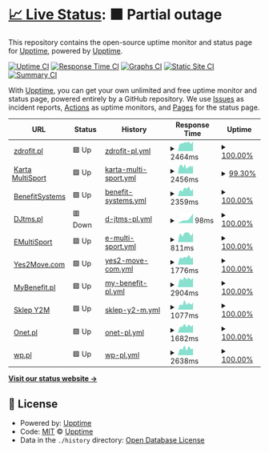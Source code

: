 # [📈 Live Status](https://techsupp.github.io): <!--live status--> **🟧 Partial outage**

This repository contains the open-source uptime monitor and status page for [Upptime](https://upptime.js.org), powered by [Upptime](https://github.com/upptime/upptime).

[![Uptime CI](https://github.com/techsupp/uptime/workflows/Uptime%20CI/badge.svg)](https://github.com/techsupp/uptime/actions?query=workflow%3A%22Uptime+CI%22)
[![Response Time CI](https://github.com/techsupp/uptime/workflows/Response%20Time%20CI/badge.svg)](https://github.com/techsupp/uptime/actions?query=workflow%3A%22Response+Time+CI%22)
[![Graphs CI](https://github.com/techsupp/uptime/workflows/Graphs%20CI/badge.svg)](https://github.com/techsupp/uptime/actions?query=workflow%3A%22Graphs+CI%22)
[![Static Site CI](https://github.com/techsupp/uptime/workflows/Static%20Site%20CI/badge.svg)](https://github.com/techsupp/uptime/actions?query=workflow%3A%22Static+Site+CI%22)
[![Summary CI](https://github.com/techsupp/uptime/workflows/Summary%20CI/badge.svg)](https://github.com/techsupp/uptime/actions?query=workflow%3A%22Summary+CI%22)

With [Upptime](https://upptime.js.org), you can get your own unlimited and free uptime monitor and status page, powered entirely by a GitHub repository. We use [Issues](https://github.com/upptime/upptime/issues) as incident reports, [Actions](https://github.com/techsupp/uptime/actions) as uptime monitors, and [Pages](https://techsupp.github.io) for the status page.

<!--start: status pages-->
<!-- This summary is generated by Upptime (https://github.com/upptime/upptime) -->
<!-- Do not edit this manually, your changes will be overwritten -->
<!-- prettier-ignore -->
| URL | Status | History | Response Time | Uptime |
| --- | ------ | ------- | ------------- | ------ |
| <img alt="" src="https://icons.duckduckgo.com/ip3/www.zdrofit.pl.ico" height="13"> [zdrofit.pl](https://www.zdrofit.pl) | 🟩 Up | [zdrofit-pl.yml](https://github.com/techsupp/uptime/commits/HEAD/history/zdrofit-pl.yml) | <details><summary><img alt="Response time graph" src="./graphs/zdrofit-pl/response-time-week.png" height="20"> 2464ms</summary><br><a href="https://techsupp.github.io/uptime/history/zdrofit-pl"><img alt="Response time 2538" src="https://img.shields.io/endpoint?url=https%3A%2F%2Fraw.githubusercontent.com%2Ftechsupp%2Fuptime%2FHEAD%2Fapi%2Fzdrofit-pl%2Fresponse-time.json"></a><br><a href="https://techsupp.github.io/uptime/history/zdrofit-pl"><img alt="24-hour response time 2849" src="https://img.shields.io/endpoint?url=https%3A%2F%2Fraw.githubusercontent.com%2Ftechsupp%2Fuptime%2FHEAD%2Fapi%2Fzdrofit-pl%2Fresponse-time-day.json"></a><br><a href="https://techsupp.github.io/uptime/history/zdrofit-pl"><img alt="7-day response time 2464" src="https://img.shields.io/endpoint?url=https%3A%2F%2Fraw.githubusercontent.com%2Ftechsupp%2Fuptime%2FHEAD%2Fapi%2Fzdrofit-pl%2Fresponse-time-week.json"></a><br><a href="https://techsupp.github.io/uptime/history/zdrofit-pl"><img alt="30-day response time 3073" src="https://img.shields.io/endpoint?url=https%3A%2F%2Fraw.githubusercontent.com%2Ftechsupp%2Fuptime%2FHEAD%2Fapi%2Fzdrofit-pl%2Fresponse-time-month.json"></a><br><a href="https://techsupp.github.io/uptime/history/zdrofit-pl"><img alt="1-year response time 2518" src="https://img.shields.io/endpoint?url=https%3A%2F%2Fraw.githubusercontent.com%2Ftechsupp%2Fuptime%2FHEAD%2Fapi%2Fzdrofit-pl%2Fresponse-time-year.json"></a></details> | <details><summary><a href="https://techsupp.github.io/uptime/history/zdrofit-pl">100.00%</a></summary><a href="https://techsupp.github.io/uptime/history/zdrofit-pl"><img alt="All-time uptime 99.79%" src="https://img.shields.io/endpoint?url=https%3A%2F%2Fraw.githubusercontent.com%2Ftechsupp%2Fuptime%2FHEAD%2Fapi%2Fzdrofit-pl%2Fuptime.json"></a><br><a href="https://techsupp.github.io/uptime/history/zdrofit-pl"><img alt="24-hour uptime 100.00%" src="https://img.shields.io/endpoint?url=https%3A%2F%2Fraw.githubusercontent.com%2Ftechsupp%2Fuptime%2FHEAD%2Fapi%2Fzdrofit-pl%2Fuptime-day.json"></a><br><a href="https://techsupp.github.io/uptime/history/zdrofit-pl"><img alt="7-day uptime 100.00%" src="https://img.shields.io/endpoint?url=https%3A%2F%2Fraw.githubusercontent.com%2Ftechsupp%2Fuptime%2FHEAD%2Fapi%2Fzdrofit-pl%2Fuptime-week.json"></a><br><a href="https://techsupp.github.io/uptime/history/zdrofit-pl"><img alt="30-day uptime 100.00%" src="https://img.shields.io/endpoint?url=https%3A%2F%2Fraw.githubusercontent.com%2Ftechsupp%2Fuptime%2FHEAD%2Fapi%2Fzdrofit-pl%2Fuptime-month.json"></a><br><a href="https://techsupp.github.io/uptime/history/zdrofit-pl"><img alt="1-year uptime 99.79%" src="https://img.shields.io/endpoint?url=https%3A%2F%2Fraw.githubusercontent.com%2Ftechsupp%2Fuptime%2FHEAD%2Fapi%2Fzdrofit-pl%2Fuptime-year.json"></a></details>
| <img alt="" src="https://icons.duckduckgo.com/ip3/kartamultisport.pl.ico" height="13"> [Karta MultiSport](https://kartamultisport.pl) | 🟩 Up | [karta-multi-sport.yml](https://github.com/techsupp/uptime/commits/HEAD/history/karta-multi-sport.yml) | <details><summary><img alt="Response time graph" src="./graphs/karta-multi-sport/response-time-week.png" height="20"> 2456ms</summary><br><a href="https://techsupp.github.io/uptime/history/karta-multi-sport"><img alt="Response time 2827" src="https://img.shields.io/endpoint?url=https%3A%2F%2Fraw.githubusercontent.com%2Ftechsupp%2Fuptime%2FHEAD%2Fapi%2Fkarta-multi-sport%2Fresponse-time.json"></a><br><a href="https://techsupp.github.io/uptime/history/karta-multi-sport"><img alt="24-hour response time 2550" src="https://img.shields.io/endpoint?url=https%3A%2F%2Fraw.githubusercontent.com%2Ftechsupp%2Fuptime%2FHEAD%2Fapi%2Fkarta-multi-sport%2Fresponse-time-day.json"></a><br><a href="https://techsupp.github.io/uptime/history/karta-multi-sport"><img alt="7-day response time 2456" src="https://img.shields.io/endpoint?url=https%3A%2F%2Fraw.githubusercontent.com%2Ftechsupp%2Fuptime%2FHEAD%2Fapi%2Fkarta-multi-sport%2Fresponse-time-week.json"></a><br><a href="https://techsupp.github.io/uptime/history/karta-multi-sport"><img alt="30-day response time 2492" src="https://img.shields.io/endpoint?url=https%3A%2F%2Fraw.githubusercontent.com%2Ftechsupp%2Fuptime%2FHEAD%2Fapi%2Fkarta-multi-sport%2Fresponse-time-month.json"></a><br><a href="https://techsupp.github.io/uptime/history/karta-multi-sport"><img alt="1-year response time 2841" src="https://img.shields.io/endpoint?url=https%3A%2F%2Fraw.githubusercontent.com%2Ftechsupp%2Fuptime%2FHEAD%2Fapi%2Fkarta-multi-sport%2Fresponse-time-year.json"></a></details> | <details><summary><a href="https://techsupp.github.io/uptime/history/karta-multi-sport">99.30%</a></summary><a href="https://techsupp.github.io/uptime/history/karta-multi-sport"><img alt="All-time uptime 99.94%" src="https://img.shields.io/endpoint?url=https%3A%2F%2Fraw.githubusercontent.com%2Ftechsupp%2Fuptime%2FHEAD%2Fapi%2Fkarta-multi-sport%2Fuptime.json"></a><br><a href="https://techsupp.github.io/uptime/history/karta-multi-sport"><img alt="24-hour uptime 99.23%" src="https://img.shields.io/endpoint?url=https%3A%2F%2Fraw.githubusercontent.com%2Ftechsupp%2Fuptime%2FHEAD%2Fapi%2Fkarta-multi-sport%2Fuptime-day.json"></a><br><a href="https://techsupp.github.io/uptime/history/karta-multi-sport"><img alt="7-day uptime 99.30%" src="https://img.shields.io/endpoint?url=https%3A%2F%2Fraw.githubusercontent.com%2Ftechsupp%2Fuptime%2FHEAD%2Fapi%2Fkarta-multi-sport%2Fuptime-week.json"></a><br><a href="https://techsupp.github.io/uptime/history/karta-multi-sport"><img alt="30-day uptime 99.84%" src="https://img.shields.io/endpoint?url=https%3A%2F%2Fraw.githubusercontent.com%2Ftechsupp%2Fuptime%2FHEAD%2Fapi%2Fkarta-multi-sport%2Fuptime-month.json"></a><br><a href="https://techsupp.github.io/uptime/history/karta-multi-sport"><img alt="1-year uptime 99.93%" src="https://img.shields.io/endpoint?url=https%3A%2F%2Fraw.githubusercontent.com%2Ftechsupp%2Fuptime%2FHEAD%2Fapi%2Fkarta-multi-sport%2Fuptime-year.json"></a></details>
| <img alt="" src="https://icons.duckduckgo.com/ip3/benefitsystems.pl.ico" height="13"> [BenefitSystems](https://benefitsystems.pl) | 🟩 Up | [benefit-systems.yml](https://github.com/techsupp/uptime/commits/HEAD/history/benefit-systems.yml) | <details><summary><img alt="Response time graph" src="./graphs/benefit-systems/response-time-week.png" height="20"> 2359ms</summary><br><a href="https://techsupp.github.io/uptime/history/benefit-systems"><img alt="Response time 1913" src="https://img.shields.io/endpoint?url=https%3A%2F%2Fraw.githubusercontent.com%2Ftechsupp%2Fuptime%2FHEAD%2Fapi%2Fbenefit-systems%2Fresponse-time.json"></a><br><a href="https://techsupp.github.io/uptime/history/benefit-systems"><img alt="24-hour response time 2482" src="https://img.shields.io/endpoint?url=https%3A%2F%2Fraw.githubusercontent.com%2Ftechsupp%2Fuptime%2FHEAD%2Fapi%2Fbenefit-systems%2Fresponse-time-day.json"></a><br><a href="https://techsupp.github.io/uptime/history/benefit-systems"><img alt="7-day response time 2359" src="https://img.shields.io/endpoint?url=https%3A%2F%2Fraw.githubusercontent.com%2Ftechsupp%2Fuptime%2FHEAD%2Fapi%2Fbenefit-systems%2Fresponse-time-week.json"></a><br><a href="https://techsupp.github.io/uptime/history/benefit-systems"><img alt="30-day response time 2286" src="https://img.shields.io/endpoint?url=https%3A%2F%2Fraw.githubusercontent.com%2Ftechsupp%2Fuptime%2FHEAD%2Fapi%2Fbenefit-systems%2Fresponse-time-month.json"></a><br><a href="https://techsupp.github.io/uptime/history/benefit-systems"><img alt="1-year response time 1920" src="https://img.shields.io/endpoint?url=https%3A%2F%2Fraw.githubusercontent.com%2Ftechsupp%2Fuptime%2FHEAD%2Fapi%2Fbenefit-systems%2Fresponse-time-year.json"></a></details> | <details><summary><a href="https://techsupp.github.io/uptime/history/benefit-systems">100.00%</a></summary><a href="https://techsupp.github.io/uptime/history/benefit-systems"><img alt="All-time uptime 99.83%" src="https://img.shields.io/endpoint?url=https%3A%2F%2Fraw.githubusercontent.com%2Ftechsupp%2Fuptime%2FHEAD%2Fapi%2Fbenefit-systems%2Fuptime.json"></a><br><a href="https://techsupp.github.io/uptime/history/benefit-systems"><img alt="24-hour uptime 100.00%" src="https://img.shields.io/endpoint?url=https%3A%2F%2Fraw.githubusercontent.com%2Ftechsupp%2Fuptime%2FHEAD%2Fapi%2Fbenefit-systems%2Fuptime-day.json"></a><br><a href="https://techsupp.github.io/uptime/history/benefit-systems"><img alt="7-day uptime 100.00%" src="https://img.shields.io/endpoint?url=https%3A%2F%2Fraw.githubusercontent.com%2Ftechsupp%2Fuptime%2FHEAD%2Fapi%2Fbenefit-systems%2Fuptime-week.json"></a><br><a href="https://techsupp.github.io/uptime/history/benefit-systems"><img alt="30-day uptime 100.00%" src="https://img.shields.io/endpoint?url=https%3A%2F%2Fraw.githubusercontent.com%2Ftechsupp%2Fuptime%2FHEAD%2Fapi%2Fbenefit-systems%2Fuptime-month.json"></a><br><a href="https://techsupp.github.io/uptime/history/benefit-systems"><img alt="1-year uptime 99.83%" src="https://img.shields.io/endpoint?url=https%3A%2F%2Fraw.githubusercontent.com%2Ftechsupp%2Fuptime%2FHEAD%2Fapi%2Fbenefit-systems%2Fuptime-year.json"></a></details>
| <img alt="" src="https://icons.duckduckgo.com/ip3/djtms.pl.ico" height="13"> [DJtms.pl](https://djtms.pl) | 🟥 Down | [d-jtms-pl.yml](https://github.com/techsupp/uptime/commits/HEAD/history/d-jtms-pl.yml) | <details><summary><img alt="Response time graph" src="./graphs/d-jtms-pl/response-time-week.png" height="20"> 98ms</summary><br><a href="https://techsupp.github.io/uptime/history/d-jtms-pl"><img alt="Response time 116" src="https://img.shields.io/endpoint?url=https%3A%2F%2Fraw.githubusercontent.com%2Ftechsupp%2Fuptime%2FHEAD%2Fapi%2Fd-jtms-pl%2Fresponse-time.json"></a><br><a href="https://techsupp.github.io/uptime/history/d-jtms-pl"><img alt="24-hour response time 186" src="https://img.shields.io/endpoint?url=https%3A%2F%2Fraw.githubusercontent.com%2Ftechsupp%2Fuptime%2FHEAD%2Fapi%2Fd-jtms-pl%2Fresponse-time-day.json"></a><br><a href="https://techsupp.github.io/uptime/history/d-jtms-pl"><img alt="7-day response time 98" src="https://img.shields.io/endpoint?url=https%3A%2F%2Fraw.githubusercontent.com%2Ftechsupp%2Fuptime%2FHEAD%2Fapi%2Fd-jtms-pl%2Fresponse-time-week.json"></a><br><a href="https://techsupp.github.io/uptime/history/d-jtms-pl"><img alt="30-day response time 167" src="https://img.shields.io/endpoint?url=https%3A%2F%2Fraw.githubusercontent.com%2Ftechsupp%2Fuptime%2FHEAD%2Fapi%2Fd-jtms-pl%2Fresponse-time-month.json"></a><br><a href="https://techsupp.github.io/uptime/history/d-jtms-pl"><img alt="1-year response time 116" src="https://img.shields.io/endpoint?url=https%3A%2F%2Fraw.githubusercontent.com%2Ftechsupp%2Fuptime%2FHEAD%2Fapi%2Fd-jtms-pl%2Fresponse-time-year.json"></a></details> | <details><summary><a href="https://techsupp.github.io/uptime/history/d-jtms-pl">100.00%</a></summary><a href="https://techsupp.github.io/uptime/history/d-jtms-pl"><img alt="All-time uptime 100.00%" src="https://img.shields.io/endpoint?url=https%3A%2F%2Fraw.githubusercontent.com%2Ftechsupp%2Fuptime%2FHEAD%2Fapi%2Fd-jtms-pl%2Fuptime.json"></a><br><a href="https://techsupp.github.io/uptime/history/d-jtms-pl"><img alt="24-hour uptime 100.00%" src="https://img.shields.io/endpoint?url=https%3A%2F%2Fraw.githubusercontent.com%2Ftechsupp%2Fuptime%2FHEAD%2Fapi%2Fd-jtms-pl%2Fuptime-day.json"></a><br><a href="https://techsupp.github.io/uptime/history/d-jtms-pl"><img alt="7-day uptime 100.00%" src="https://img.shields.io/endpoint?url=https%3A%2F%2Fraw.githubusercontent.com%2Ftechsupp%2Fuptime%2FHEAD%2Fapi%2Fd-jtms-pl%2Fuptime-week.json"></a><br><a href="https://techsupp.github.io/uptime/history/d-jtms-pl"><img alt="30-day uptime 100.00%" src="https://img.shields.io/endpoint?url=https%3A%2F%2Fraw.githubusercontent.com%2Ftechsupp%2Fuptime%2FHEAD%2Fapi%2Fd-jtms-pl%2Fuptime-month.json"></a><br><a href="https://techsupp.github.io/uptime/history/d-jtms-pl"><img alt="1-year uptime 100.00%" src="https://img.shields.io/endpoint?url=https%3A%2F%2Fraw.githubusercontent.com%2Ftechsupp%2Fuptime%2FHEAD%2Fapi%2Fd-jtms-pl%2Fuptime-year.json"></a></details>
| <img alt="" src="https://icons.duckduckgo.com/ip3/emultisport.pl.ico" height="13"> [EMultiSport](https://emultisport.pl) | 🟩 Up | [e-multi-sport.yml](https://github.com/techsupp/uptime/commits/HEAD/history/e-multi-sport.yml) | <details><summary><img alt="Response time graph" src="./graphs/e-multi-sport/response-time-week.png" height="20"> 811ms</summary><br><a href="https://techsupp.github.io/uptime/history/e-multi-sport"><img alt="Response time 670" src="https://img.shields.io/endpoint?url=https%3A%2F%2Fraw.githubusercontent.com%2Ftechsupp%2Fuptime%2FHEAD%2Fapi%2Fe-multi-sport%2Fresponse-time.json"></a><br><a href="https://techsupp.github.io/uptime/history/e-multi-sport"><img alt="24-hour response time 893" src="https://img.shields.io/endpoint?url=https%3A%2F%2Fraw.githubusercontent.com%2Ftechsupp%2Fuptime%2FHEAD%2Fapi%2Fe-multi-sport%2Fresponse-time-day.json"></a><br><a href="https://techsupp.github.io/uptime/history/e-multi-sport"><img alt="7-day response time 811" src="https://img.shields.io/endpoint?url=https%3A%2F%2Fraw.githubusercontent.com%2Ftechsupp%2Fuptime%2FHEAD%2Fapi%2Fe-multi-sport%2Fresponse-time-week.json"></a><br><a href="https://techsupp.github.io/uptime/history/e-multi-sport"><img alt="30-day response time 777" src="https://img.shields.io/endpoint?url=https%3A%2F%2Fraw.githubusercontent.com%2Ftechsupp%2Fuptime%2FHEAD%2Fapi%2Fe-multi-sport%2Fresponse-time-month.json"></a><br><a href="https://techsupp.github.io/uptime/history/e-multi-sport"><img alt="1-year response time 675" src="https://img.shields.io/endpoint?url=https%3A%2F%2Fraw.githubusercontent.com%2Ftechsupp%2Fuptime%2FHEAD%2Fapi%2Fe-multi-sport%2Fresponse-time-year.json"></a></details> | <details><summary><a href="https://techsupp.github.io/uptime/history/e-multi-sport">100.00%</a></summary><a href="https://techsupp.github.io/uptime/history/e-multi-sport"><img alt="All-time uptime 99.95%" src="https://img.shields.io/endpoint?url=https%3A%2F%2Fraw.githubusercontent.com%2Ftechsupp%2Fuptime%2FHEAD%2Fapi%2Fe-multi-sport%2Fuptime.json"></a><br><a href="https://techsupp.github.io/uptime/history/e-multi-sport"><img alt="24-hour uptime 100.00%" src="https://img.shields.io/endpoint?url=https%3A%2F%2Fraw.githubusercontent.com%2Ftechsupp%2Fuptime%2FHEAD%2Fapi%2Fe-multi-sport%2Fuptime-day.json"></a><br><a href="https://techsupp.github.io/uptime/history/e-multi-sport"><img alt="7-day uptime 100.00%" src="https://img.shields.io/endpoint?url=https%3A%2F%2Fraw.githubusercontent.com%2Ftechsupp%2Fuptime%2FHEAD%2Fapi%2Fe-multi-sport%2Fuptime-week.json"></a><br><a href="https://techsupp.github.io/uptime/history/e-multi-sport"><img alt="30-day uptime 100.00%" src="https://img.shields.io/endpoint?url=https%3A%2F%2Fraw.githubusercontent.com%2Ftechsupp%2Fuptime%2FHEAD%2Fapi%2Fe-multi-sport%2Fuptime-month.json"></a><br><a href="https://techsupp.github.io/uptime/history/e-multi-sport"><img alt="1-year uptime 99.95%" src="https://img.shields.io/endpoint?url=https%3A%2F%2Fraw.githubusercontent.com%2Ftechsupp%2Fuptime%2FHEAD%2Fapi%2Fe-multi-sport%2Fuptime-year.json"></a></details>
| <img alt="" src="https://icons.duckduckgo.com/ip3/yes2move.com.ico" height="13"> [Yes2Move.com](https://yes2move.com) | 🟩 Up | [yes2-move-com.yml](https://github.com/techsupp/uptime/commits/HEAD/history/yes2-move-com.yml) | <details><summary><img alt="Response time graph" src="./graphs/yes2-move-com/response-time-week.png" height="20"> 1776ms</summary><br><a href="https://techsupp.github.io/uptime/history/yes2-move-com"><img alt="Response time 1740" src="https://img.shields.io/endpoint?url=https%3A%2F%2Fraw.githubusercontent.com%2Ftechsupp%2Fuptime%2FHEAD%2Fapi%2Fyes2-move-com%2Fresponse-time.json"></a><br><a href="https://techsupp.github.io/uptime/history/yes2-move-com"><img alt="24-hour response time 1739" src="https://img.shields.io/endpoint?url=https%3A%2F%2Fraw.githubusercontent.com%2Ftechsupp%2Fuptime%2FHEAD%2Fapi%2Fyes2-move-com%2Fresponse-time-day.json"></a><br><a href="https://techsupp.github.io/uptime/history/yes2-move-com"><img alt="7-day response time 1776" src="https://img.shields.io/endpoint?url=https%3A%2F%2Fraw.githubusercontent.com%2Ftechsupp%2Fuptime%2FHEAD%2Fapi%2Fyes2-move-com%2Fresponse-time-week.json"></a><br><a href="https://techsupp.github.io/uptime/history/yes2-move-com"><img alt="30-day response time 1778" src="https://img.shields.io/endpoint?url=https%3A%2F%2Fraw.githubusercontent.com%2Ftechsupp%2Fuptime%2FHEAD%2Fapi%2Fyes2-move-com%2Fresponse-time-month.json"></a><br><a href="https://techsupp.github.io/uptime/history/yes2-move-com"><img alt="1-year response time 1742" src="https://img.shields.io/endpoint?url=https%3A%2F%2Fraw.githubusercontent.com%2Ftechsupp%2Fuptime%2FHEAD%2Fapi%2Fyes2-move-com%2Fresponse-time-year.json"></a></details> | <details><summary><a href="https://techsupp.github.io/uptime/history/yes2-move-com">100.00%</a></summary><a href="https://techsupp.github.io/uptime/history/yes2-move-com"><img alt="All-time uptime 99.98%" src="https://img.shields.io/endpoint?url=https%3A%2F%2Fraw.githubusercontent.com%2Ftechsupp%2Fuptime%2FHEAD%2Fapi%2Fyes2-move-com%2Fuptime.json"></a><br><a href="https://techsupp.github.io/uptime/history/yes2-move-com"><img alt="24-hour uptime 100.00%" src="https://img.shields.io/endpoint?url=https%3A%2F%2Fraw.githubusercontent.com%2Ftechsupp%2Fuptime%2FHEAD%2Fapi%2Fyes2-move-com%2Fuptime-day.json"></a><br><a href="https://techsupp.github.io/uptime/history/yes2-move-com"><img alt="7-day uptime 100.00%" src="https://img.shields.io/endpoint?url=https%3A%2F%2Fraw.githubusercontent.com%2Ftechsupp%2Fuptime%2FHEAD%2Fapi%2Fyes2-move-com%2Fuptime-week.json"></a><br><a href="https://techsupp.github.io/uptime/history/yes2-move-com"><img alt="30-day uptime 100.00%" src="https://img.shields.io/endpoint?url=https%3A%2F%2Fraw.githubusercontent.com%2Ftechsupp%2Fuptime%2FHEAD%2Fapi%2Fyes2-move-com%2Fuptime-month.json"></a><br><a href="https://techsupp.github.io/uptime/history/yes2-move-com"><img alt="1-year uptime 99.98%" src="https://img.shields.io/endpoint?url=https%3A%2F%2Fraw.githubusercontent.com%2Ftechsupp%2Fuptime%2FHEAD%2Fapi%2Fyes2-move-com%2Fuptime-year.json"></a></details>
| <img alt="" src="https://icons.duckduckgo.com/ip3/mybenefit.pl.ico" height="13"> [MyBenefit.pl](https://mybenefit.pl) | 🟩 Up | [my-benefit-pl.yml](https://github.com/techsupp/uptime/commits/HEAD/history/my-benefit-pl.yml) | <details><summary><img alt="Response time graph" src="./graphs/my-benefit-pl/response-time-week.png" height="20"> 2904ms</summary><br><a href="https://techsupp.github.io/uptime/history/my-benefit-pl"><img alt="Response time 2715" src="https://img.shields.io/endpoint?url=https%3A%2F%2Fraw.githubusercontent.com%2Ftechsupp%2Fuptime%2FHEAD%2Fapi%2Fmy-benefit-pl%2Fresponse-time.json"></a><br><a href="https://techsupp.github.io/uptime/history/my-benefit-pl"><img alt="24-hour response time 3189" src="https://img.shields.io/endpoint?url=https%3A%2F%2Fraw.githubusercontent.com%2Ftechsupp%2Fuptime%2FHEAD%2Fapi%2Fmy-benefit-pl%2Fresponse-time-day.json"></a><br><a href="https://techsupp.github.io/uptime/history/my-benefit-pl"><img alt="7-day response time 2904" src="https://img.shields.io/endpoint?url=https%3A%2F%2Fraw.githubusercontent.com%2Ftechsupp%2Fuptime%2FHEAD%2Fapi%2Fmy-benefit-pl%2Fresponse-time-week.json"></a><br><a href="https://techsupp.github.io/uptime/history/my-benefit-pl"><img alt="30-day response time 2778" src="https://img.shields.io/endpoint?url=https%3A%2F%2Fraw.githubusercontent.com%2Ftechsupp%2Fuptime%2FHEAD%2Fapi%2Fmy-benefit-pl%2Fresponse-time-month.json"></a><br><a href="https://techsupp.github.io/uptime/history/my-benefit-pl"><img alt="1-year response time 2733" src="https://img.shields.io/endpoint?url=https%3A%2F%2Fraw.githubusercontent.com%2Ftechsupp%2Fuptime%2FHEAD%2Fapi%2Fmy-benefit-pl%2Fresponse-time-year.json"></a></details> | <details><summary><a href="https://techsupp.github.io/uptime/history/my-benefit-pl">100.00%</a></summary><a href="https://techsupp.github.io/uptime/history/my-benefit-pl"><img alt="All-time uptime 99.90%" src="https://img.shields.io/endpoint?url=https%3A%2F%2Fraw.githubusercontent.com%2Ftechsupp%2Fuptime%2FHEAD%2Fapi%2Fmy-benefit-pl%2Fuptime.json"></a><br><a href="https://techsupp.github.io/uptime/history/my-benefit-pl"><img alt="24-hour uptime 100.00%" src="https://img.shields.io/endpoint?url=https%3A%2F%2Fraw.githubusercontent.com%2Ftechsupp%2Fuptime%2FHEAD%2Fapi%2Fmy-benefit-pl%2Fuptime-day.json"></a><br><a href="https://techsupp.github.io/uptime/history/my-benefit-pl"><img alt="7-day uptime 100.00%" src="https://img.shields.io/endpoint?url=https%3A%2F%2Fraw.githubusercontent.com%2Ftechsupp%2Fuptime%2FHEAD%2Fapi%2Fmy-benefit-pl%2Fuptime-week.json"></a><br><a href="https://techsupp.github.io/uptime/history/my-benefit-pl"><img alt="30-day uptime 100.00%" src="https://img.shields.io/endpoint?url=https%3A%2F%2Fraw.githubusercontent.com%2Ftechsupp%2Fuptime%2FHEAD%2Fapi%2Fmy-benefit-pl%2Fuptime-month.json"></a><br><a href="https://techsupp.github.io/uptime/history/my-benefit-pl"><img alt="1-year uptime 99.99%" src="https://img.shields.io/endpoint?url=https%3A%2F%2Fraw.githubusercontent.com%2Ftechsupp%2Fuptime%2FHEAD%2Fapi%2Fmy-benefit-pl%2Fuptime-year.json"></a></details>
| <img alt="" src="https://icons.duckduckgo.com/ip3/sklep.yes2move.com.ico" height="13"> [Sklep Y2M](https://sklep.yes2move.com) | 🟩 Up | [sklep-y2-m.yml](https://github.com/techsupp/uptime/commits/HEAD/history/sklep-y2-m.yml) | <details><summary><img alt="Response time graph" src="./graphs/sklep-y2-m/response-time-week.png" height="20"> 1077ms</summary><br><a href="https://techsupp.github.io/uptime/history/sklep-y2-m"><img alt="Response time 1125" src="https://img.shields.io/endpoint?url=https%3A%2F%2Fraw.githubusercontent.com%2Ftechsupp%2Fuptime%2FHEAD%2Fapi%2Fsklep-y2-m%2Fresponse-time.json"></a><br><a href="https://techsupp.github.io/uptime/history/sklep-y2-m"><img alt="24-hour response time 1267" src="https://img.shields.io/endpoint?url=https%3A%2F%2Fraw.githubusercontent.com%2Ftechsupp%2Fuptime%2FHEAD%2Fapi%2Fsklep-y2-m%2Fresponse-time-day.json"></a><br><a href="https://techsupp.github.io/uptime/history/sklep-y2-m"><img alt="7-day response time 1077" src="https://img.shields.io/endpoint?url=https%3A%2F%2Fraw.githubusercontent.com%2Ftechsupp%2Fuptime%2FHEAD%2Fapi%2Fsklep-y2-m%2Fresponse-time-week.json"></a><br><a href="https://techsupp.github.io/uptime/history/sklep-y2-m"><img alt="30-day response time 1025" src="https://img.shields.io/endpoint?url=https%3A%2F%2Fraw.githubusercontent.com%2Ftechsupp%2Fuptime%2FHEAD%2Fapi%2Fsklep-y2-m%2Fresponse-time-month.json"></a><br><a href="https://techsupp.github.io/uptime/history/sklep-y2-m"><img alt="1-year response time 1106" src="https://img.shields.io/endpoint?url=https%3A%2F%2Fraw.githubusercontent.com%2Ftechsupp%2Fuptime%2FHEAD%2Fapi%2Fsklep-y2-m%2Fresponse-time-year.json"></a></details> | <details><summary><a href="https://techsupp.github.io/uptime/history/sklep-y2-m">100.00%</a></summary><a href="https://techsupp.github.io/uptime/history/sklep-y2-m"><img alt="All-time uptime 99.11%" src="https://img.shields.io/endpoint?url=https%3A%2F%2Fraw.githubusercontent.com%2Ftechsupp%2Fuptime%2FHEAD%2Fapi%2Fsklep-y2-m%2Fuptime.json"></a><br><a href="https://techsupp.github.io/uptime/history/sklep-y2-m"><img alt="24-hour uptime 100.00%" src="https://img.shields.io/endpoint?url=https%3A%2F%2Fraw.githubusercontent.com%2Ftechsupp%2Fuptime%2FHEAD%2Fapi%2Fsklep-y2-m%2Fuptime-day.json"></a><br><a href="https://techsupp.github.io/uptime/history/sklep-y2-m"><img alt="7-day uptime 100.00%" src="https://img.shields.io/endpoint?url=https%3A%2F%2Fraw.githubusercontent.com%2Ftechsupp%2Fuptime%2FHEAD%2Fapi%2Fsklep-y2-m%2Fuptime-week.json"></a><br><a href="https://techsupp.github.io/uptime/history/sklep-y2-m"><img alt="30-day uptime 92.84%" src="https://img.shields.io/endpoint?url=https%3A%2F%2Fraw.githubusercontent.com%2Ftechsupp%2Fuptime%2FHEAD%2Fapi%2Fsklep-y2-m%2Fuptime-month.json"></a><br><a href="https://techsupp.github.io/uptime/history/sklep-y2-m"><img alt="1-year uptime 99.06%" src="https://img.shields.io/endpoint?url=https%3A%2F%2Fraw.githubusercontent.com%2Ftechsupp%2Fuptime%2FHEAD%2Fapi%2Fsklep-y2-m%2Fuptime-year.json"></a></details>
| <img alt="" src="https://icons.duckduckgo.com/ip3/onet.pl.ico" height="13"> [Onet.pl](https://Onet.pl) | 🟩 Up | [onet-pl.yml](https://github.com/techsupp/uptime/commits/HEAD/history/onet-pl.yml) | <details><summary><img alt="Response time graph" src="./graphs/onet-pl/response-time-week.png" height="20"> 1682ms</summary><br><a href="https://techsupp.github.io/uptime/history/onet-pl"><img alt="Response time 1469" src="https://img.shields.io/endpoint?url=https%3A%2F%2Fraw.githubusercontent.com%2Ftechsupp%2Fuptime%2FHEAD%2Fapi%2Fonet-pl%2Fresponse-time.json"></a><br><a href="https://techsupp.github.io/uptime/history/onet-pl"><img alt="24-hour response time 1922" src="https://img.shields.io/endpoint?url=https%3A%2F%2Fraw.githubusercontent.com%2Ftechsupp%2Fuptime%2FHEAD%2Fapi%2Fonet-pl%2Fresponse-time-day.json"></a><br><a href="https://techsupp.github.io/uptime/history/onet-pl"><img alt="7-day response time 1682" src="https://img.shields.io/endpoint?url=https%3A%2F%2Fraw.githubusercontent.com%2Ftechsupp%2Fuptime%2FHEAD%2Fapi%2Fonet-pl%2Fresponse-time-week.json"></a><br><a href="https://techsupp.github.io/uptime/history/onet-pl"><img alt="30-day response time 1586" src="https://img.shields.io/endpoint?url=https%3A%2F%2Fraw.githubusercontent.com%2Ftechsupp%2Fuptime%2FHEAD%2Fapi%2Fonet-pl%2Fresponse-time-month.json"></a><br><a href="https://techsupp.github.io/uptime/history/onet-pl"><img alt="1-year response time 1477" src="https://img.shields.io/endpoint?url=https%3A%2F%2Fraw.githubusercontent.com%2Ftechsupp%2Fuptime%2FHEAD%2Fapi%2Fonet-pl%2Fresponse-time-year.json"></a></details> | <details><summary><a href="https://techsupp.github.io/uptime/history/onet-pl">100.00%</a></summary><a href="https://techsupp.github.io/uptime/history/onet-pl"><img alt="All-time uptime 99.88%" src="https://img.shields.io/endpoint?url=https%3A%2F%2Fraw.githubusercontent.com%2Ftechsupp%2Fuptime%2FHEAD%2Fapi%2Fonet-pl%2Fuptime.json"></a><br><a href="https://techsupp.github.io/uptime/history/onet-pl"><img alt="24-hour uptime 100.00%" src="https://img.shields.io/endpoint?url=https%3A%2F%2Fraw.githubusercontent.com%2Ftechsupp%2Fuptime%2FHEAD%2Fapi%2Fonet-pl%2Fuptime-day.json"></a><br><a href="https://techsupp.github.io/uptime/history/onet-pl"><img alt="7-day uptime 100.00%" src="https://img.shields.io/endpoint?url=https%3A%2F%2Fraw.githubusercontent.com%2Ftechsupp%2Fuptime%2FHEAD%2Fapi%2Fonet-pl%2Fuptime-week.json"></a><br><a href="https://techsupp.github.io/uptime/history/onet-pl"><img alt="30-day uptime 100.00%" src="https://img.shields.io/endpoint?url=https%3A%2F%2Fraw.githubusercontent.com%2Ftechsupp%2Fuptime%2FHEAD%2Fapi%2Fonet-pl%2Fuptime-month.json"></a><br><a href="https://techsupp.github.io/uptime/history/onet-pl"><img alt="1-year uptime 99.89%" src="https://img.shields.io/endpoint?url=https%3A%2F%2Fraw.githubusercontent.com%2Ftechsupp%2Fuptime%2FHEAD%2Fapi%2Fonet-pl%2Fuptime-year.json"></a></details>
| <img alt="" src="https://icons.duckduckgo.com/ip3/wp.pl.ico" height="13"> [wp.pl](https://wp.pl) | 🟩 Up | [wp-pl.yml](https://github.com/techsupp/uptime/commits/HEAD/history/wp-pl.yml) | <details><summary><img alt="Response time graph" src="./graphs/wp-pl/response-time-week.png" height="20"> 2638ms</summary><br><a href="https://techsupp.github.io/uptime/history/wp-pl"><img alt="Response time 2216" src="https://img.shields.io/endpoint?url=https%3A%2F%2Fraw.githubusercontent.com%2Ftechsupp%2Fuptime%2FHEAD%2Fapi%2Fwp-pl%2Fresponse-time.json"></a><br><a href="https://techsupp.github.io/uptime/history/wp-pl"><img alt="24-hour response time 2591" src="https://img.shields.io/endpoint?url=https%3A%2F%2Fraw.githubusercontent.com%2Ftechsupp%2Fuptime%2FHEAD%2Fapi%2Fwp-pl%2Fresponse-time-day.json"></a><br><a href="https://techsupp.github.io/uptime/history/wp-pl"><img alt="7-day response time 2638" src="https://img.shields.io/endpoint?url=https%3A%2F%2Fraw.githubusercontent.com%2Ftechsupp%2Fuptime%2FHEAD%2Fapi%2Fwp-pl%2Fresponse-time-week.json"></a><br><a href="https://techsupp.github.io/uptime/history/wp-pl"><img alt="30-day response time 2313" src="https://img.shields.io/endpoint?url=https%3A%2F%2Fraw.githubusercontent.com%2Ftechsupp%2Fuptime%2FHEAD%2Fapi%2Fwp-pl%2Fresponse-time-month.json"></a><br><a href="https://techsupp.github.io/uptime/history/wp-pl"><img alt="1-year response time 2211" src="https://img.shields.io/endpoint?url=https%3A%2F%2Fraw.githubusercontent.com%2Ftechsupp%2Fuptime%2FHEAD%2Fapi%2Fwp-pl%2Fresponse-time-year.json"></a></details> | <details><summary><a href="https://techsupp.github.io/uptime/history/wp-pl">100.00%</a></summary><a href="https://techsupp.github.io/uptime/history/wp-pl"><img alt="All-time uptime 99.99%" src="https://img.shields.io/endpoint?url=https%3A%2F%2Fraw.githubusercontent.com%2Ftechsupp%2Fuptime%2FHEAD%2Fapi%2Fwp-pl%2Fuptime.json"></a><br><a href="https://techsupp.github.io/uptime/history/wp-pl"><img alt="24-hour uptime 100.00%" src="https://img.shields.io/endpoint?url=https%3A%2F%2Fraw.githubusercontent.com%2Ftechsupp%2Fuptime%2FHEAD%2Fapi%2Fwp-pl%2Fuptime-day.json"></a><br><a href="https://techsupp.github.io/uptime/history/wp-pl"><img alt="7-day uptime 100.00%" src="https://img.shields.io/endpoint?url=https%3A%2F%2Fraw.githubusercontent.com%2Ftechsupp%2Fuptime%2FHEAD%2Fapi%2Fwp-pl%2Fuptime-week.json"></a><br><a href="https://techsupp.github.io/uptime/history/wp-pl"><img alt="30-day uptime 100.00%" src="https://img.shields.io/endpoint?url=https%3A%2F%2Fraw.githubusercontent.com%2Ftechsupp%2Fuptime%2FHEAD%2Fapi%2Fwp-pl%2Fuptime-month.json"></a><br><a href="https://techsupp.github.io/uptime/history/wp-pl"><img alt="1-year uptime 99.99%" src="https://img.shields.io/endpoint?url=https%3A%2F%2Fraw.githubusercontent.com%2Ftechsupp%2Fuptime%2FHEAD%2Fapi%2Fwp-pl%2Fuptime-year.json"></a></details>

<!--end: status pages-->

[**Visit our status website →**](https://techsupp.github.io)

## 📄 License

- Powered by: [Upptime](https://github.com/upptime/upptime)
- Code: [MIT](./LICENSE) © [Upptime](https://upptime.js.org)
- Data in the `./history` directory: [Open Database License](https://opendatacommons.org/licenses/odbl/1-0/)

